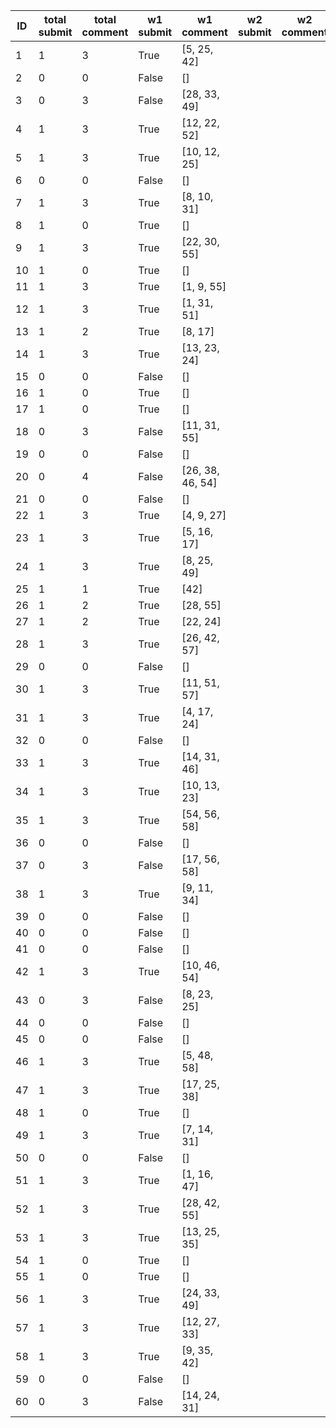|   ID |   total submit |   total comment | w1 submit   | w1 comment       | w2 submit   | w2 comment   | w3 submit   | w3 comment   | w4 submit   | w4 comment   |
|------|----------------|-----------------|-------------|------------------|-------------|--------------|-------------|--------------|-------------|--------------|
|    1 |              1 |               3 | True        | [5, 25, 42]      |             |              |             |              |             |              |
|    2 |              0 |               0 | False       | []               |             |              |             |              |             |              |
|    3 |              0 |               3 | False       | [28, 33, 49]     |             |              |             |              |             |              |
|    4 |              1 |               3 | True        | [12, 22, 52]     |             |              |             |              |             |              |
|    5 |              1 |               3 | True        | [10, 12, 25]     |             |              |             |              |             |              |
|    6 |              0 |               0 | False       | []               |             |              |             |              |             |              |
|    7 |              1 |               3 | True        | [8, 10, 31]      |             |              |             |              |             |              |
|    8 |              1 |               0 | True        | []               |             |              |             |              |             |              |
|    9 |              1 |               3 | True        | [22, 30, 55]     |             |              |             |              |             |              |
|   10 |              1 |               0 | True        | []               |             |              |             |              |             |              |
|   11 |              1 |               3 | True        | [1, 9, 55]       |             |              |             |              |             |              |
|   12 |              1 |               3 | True        | [1, 31, 51]      |             |              |             |              |             |              |
|   13 |              1 |               2 | True        | [8, 17]          |             |              |             |              |             |              |
|   14 |              1 |               3 | True        | [13, 23, 24]     |             |              |             |              |             |              |
|   15 |              0 |               0 | False       | []               |             |              |             |              |             |              |
|   16 |              1 |               0 | True        | []               |             |              |             |              |             |              |
|   17 |              1 |               0 | True        | []               |             |              |             |              |             |              |
|   18 |              0 |               3 | False       | [11, 31, 55]     |             |              |             |              |             |              |
|   19 |              0 |               0 | False       | []               |             |              |             |              |             |              |
|   20 |              0 |               4 | False       | [26, 38, 46, 54] |             |              |             |              |             |              |
|   21 |              0 |               0 | False       | []               |             |              |             |              |             |              |
|   22 |              1 |               3 | True        | [4, 9, 27]       |             |              |             |              |             |              |
|   23 |              1 |               3 | True        | [5, 16, 17]      |             |              |             |              |             |              |
|   24 |              1 |               3 | True        | [8, 25, 49]      |             |              |             |              |             |              |
|   25 |              1 |               1 | True        | [42]             |             |              |             |              |             |              |
|   26 |              1 |               2 | True        | [28, 55]         |             |              |             |              |             |              |
|   27 |              1 |               2 | True        | [22, 24]         |             |              |             |              |             |              |
|   28 |              1 |               3 | True        | [26, 42, 57]     |             |              |             |              |             |              |
|   29 |              0 |               0 | False       | []               |             |              |             |              |             |              |
|   30 |              1 |               3 | True        | [11, 51, 57]     |             |              |             |              |             |              |
|   31 |              1 |               3 | True        | [4, 17, 24]      |             |              |             |              |             |              |
|   32 |              0 |               0 | False       | []               |             |              |             |              |             |              |
|   33 |              1 |               3 | True        | [14, 31, 46]     |             |              |             |              |             |              |
|   34 |              1 |               3 | True        | [10, 13, 23]     |             |              |             |              |             |              |
|   35 |              1 |               3 | True        | [54, 56, 58]     |             |              |             |              |             |              |
|   36 |              0 |               0 | False       | []               |             |              |             |              |             |              |
|   37 |              0 |               3 | False       | [17, 56, 58]     |             |              |             |              |             |              |
|   38 |              1 |               3 | True        | [9, 11, 34]      |             |              |             |              |             |              |
|   39 |              0 |               0 | False       | []               |             |              |             |              |             |              |
|   40 |              0 |               0 | False       | []               |             |              |             |              |             |              |
|   41 |              0 |               0 | False       | []               |             |              |             |              |             |              |
|   42 |              1 |               3 | True        | [10, 46, 54]     |             |              |             |              |             |              |
|   43 |              0 |               3 | False       | [8, 23, 25]      |             |              |             |              |             |              |
|   44 |              0 |               0 | False       | []               |             |              |             |              |             |              |
|   45 |              0 |               0 | False       | []               |             |              |             |              |             |              |
|   46 |              1 |               3 | True        | [5, 48, 58]      |             |              |             |              |             |              |
|   47 |              1 |               3 | True        | [17, 25, 38]     |             |              |             |              |             |              |
|   48 |              1 |               0 | True        | []               |             |              |             |              |             |              |
|   49 |              1 |               3 | True        | [7, 14, 31]      |             |              |             |              |             |              |
|   50 |              0 |               0 | False       | []               |             |              |             |              |             |              |
|   51 |              1 |               3 | True        | [1, 16, 47]      |             |              |             |              |             |              |
|   52 |              1 |               3 | True        | [28, 42, 55]     |             |              |             |              |             |              |
|   53 |              1 |               3 | True        | [13, 25, 35]     |             |              |             |              |             |              |
|   54 |              1 |               0 | True        | []               |             |              |             |              |             |              |
|   55 |              1 |               0 | True        | []               |             |              |             |              |             |              |
|   56 |              1 |               3 | True        | [24, 33, 49]     |             |              |             |              |             |              |
|   57 |              1 |               3 | True        | [12, 27, 33]     |             |              |             |              |             |              |
|   58 |              1 |               3 | True        | [9, 35, 42]      |             |              |             |              |             |              |
|   59 |              0 |               0 | False       | []               |             |              |             |              |             |              |
|   60 |              0 |               3 | False       | [14, 24, 31]     |             |              |             |              |             |              |